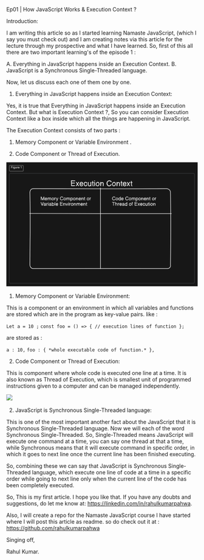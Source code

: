 
Ep01 | How JavaScript Works & Execution Context ?


Introduction:

I am writing this article so as I started learning Namaste JavaScript, (which I say you must check out) and I am creating notes via this article for the lecture through my prospective and what I have learned.
So, first of this all there are two important learning's of the episode 1 : 

   A. Everything in JavaScript happens inside an Execution Context.
   B. JavaScript is a Synchronous Single-Threaded language.  


Now, let us discuss each one of them one by one.


1. Everything in JavaScript happens inside an Execution Context: 

Yes, it is true that Everything in JavaScript happens inside an Execution Context. But what is Execution Context ?, So you can consider Execution Context like a box inside which all the things are happening in JavaScript. 

The Execution Context consists of two parts : 

1. Memory Component or Variable Environment . 

2. Code Component or Thread of Execution. 

![](./fig1.png)

1. Memory Component or Variable Environment: 

This is a component or an environment in which all variables and functions are stored which are in the program as key-value pairs. like : 

```Let a = 10 ;``` 
```const foo = () => { // execution lines of function };```

are stored as : 

```a : 10,```
```foo : { *whole executable code of function.* },```

2. Code Component or Thread of Execution: 

This is component where whole code is executed one line at a time. It is also known as Thread of Execution, which is smallest unit of programmed instructions given to a computer and can be managed independently.

![](./fig2.png)

2. JavaScript is Synchronous Single-Threaded language: 

This is one of the most important another fact about the JavaScript that it is Synchronous Single-Threaded language. Now we will each of the word Synchronous Single-Threaded. So, Single-Threaded means JavaScript will execute one command at a time, you can say one thread at that a time, while Synchronous means that it will execute command in specific order, in which it goes to next line once the current line has been finished executing. 

So, combining these we can say that JavaScript is Synchronous Single-Threaded language, which execute one line of code at a time in a specific order while going to next line only when the current line of the code has  been completely executed.



So, This is my first article. I hope you like that. If you have any doubts and suggestions, do let me know at:  https://linkedin.com/in/rahulkumarpahwa.

Also, I will create a repo for the Namaste JavaScript course I have started where I will post this article as readme. so do check out it at : https://github.com/rahulkumarpahwa


Singing off, 

Rahul Kumar.
